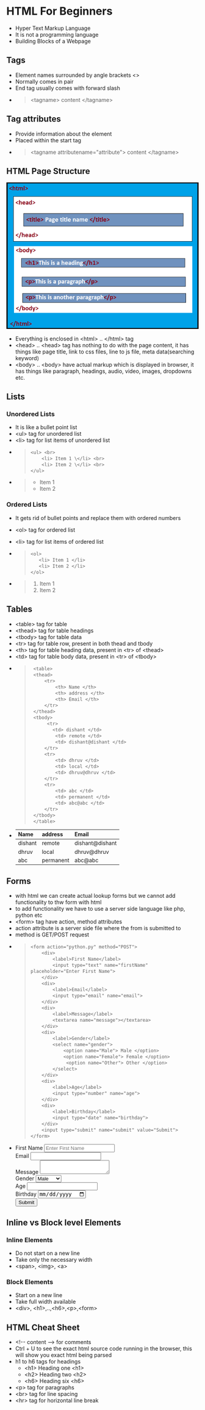 # HTML For Beginners

- Hyper Text Markup Language
- It is not a programming language
- Building Blocks of a Webpage

## Tags

- Element names surrounded by angle brackets <>
- Normally comes in pair
- End tag usually comes with forward slash
- > \<tagname> content \</tagname>

## Tag attributes

- Provide information about the element
- Placed within the start tag
- > \<tagname attributename="attribute"> content \</tagname>

## HTML Page Structure

![HTML Page Structure](/html-structure.png)

- Everything is enclosed in \<html> .. \</html> tag
- \<head> .. \<head> tag has nothing to do with the page content, it has things like page title, link to css files, line to js file, meta data(searching keyword)
- \<body> .. \<body> have actual markup which is displayed in browser, it has things like paragraph, headings, audio, video, images, dropdowns etc.

## Lists

### Unordered Lists

- It is like a bullet point list
- \<ul> tag for unordered list
- \<li> tag for list items of unordered list
- >     <ul> <br>
  >         <li> Item 1 \</li> <br>
  >         <li> Item 2 \</li> <br>
  >     </ul>
- > - Item 1
  > - Item 2  

### Ordered Lists

- It gets rid of bullet points and replace them with ordered numbers
- \<ol> tag for ordered list
- \<li> tag for list items of ordered list
- >     <ol>
  >        <li> Item 1 </li>
  >        <li> Item 2 </li>
  >     </ol>

- > 1. Item 1
  > 2. Item 2

## Tables

- \<table> tag for table
- \<thead> tag for table headings
- \<tbody> tag for table data
- \<tr> tag for table row, present in both thead and tbody
- \<th> tag for table heading data, present in \<tr> of \<thead>
- \<td> tag for table body data, present in \<tr> of \<tbody>
- >      <table>
  >      <thead>
  >          <tr>
  >              <th> Name </th> 
  >              <th> address </th>
  >              <th> Email </th> 
  >          </tr>
  >      </thead>
  >      <tbody>
  >           <tr>
  >             <td> dishant </td>
  >              <td> remote </td>
  >              <td> dishant@dishant </td>
  >          </tr>
  >          <tr>
  >              <td> dhruv </td>
  >              <td> local </td>
  >              <td> dhruv@dhruv </td>
  >          </tr>
  >          <tr>
  >              <td> abc </td>
  >              <td> permanent </td>
  >              <td> abc@abc </td>
  >          </tr>
  >      </tbody>
  >      </table>
- <table>
     <thead>
       <tr>
       <th> Name </th> 
       <th> address </th>
       <th> Email </th> 
       </tr>
      </thead>
      <tbody>
       <tr>
       <td> dishant </td>
       <td> remote </td>
       <td> dishant@dishant </td>
       </tr>
       <tr>
       <td> dhruv </td>
       <td> local </td>
       <td> dhruv@dhruv </td>
       </tr>
       <tr>
       <td> abc </td>
       <td> permanent </td>
       <td> abc@abc </td>
       </tr>
      </tbody>
     </table>  

## Forms

- with html we can create actual lookup forms but we cannot add functionality to thw form with html
- to add functionality we have to use a server side language like php, python etc
- \<form> tag have action, method attributes
- action attribute is a server side file where the from is submitted to
- method is GET/POST request
- >     <form action="python.py" method="POST">
  >         <div>
  >             <label>First Name</label>
  >             <input type="text" name="firstName" placeholder="Enter First Name">
  >         </div>
  >         <div>
  >             <label>Email</label>
  >             <input type="email" name="email">
  >         </div>
  >         <div>
  >             <label>Message</label>
  >             <textarea name="message"></textarea>
  >         </div>
  >         <div>
  >             <label>Gender</label>
  >             <select name="gender">
  >                 <option name="Male"> Male </option>
  >                 <option name="Female"> Female </option>
  >                  <option name="Other"> Other </option>
  >             </select>
  >         </div>
  >         <div>
  >             <label>Age</label>
  >             <input type="number" name="age">
  >         </div>
  >         <div>
  >             <label>Birthday</label>
  >             <input type="date" name="birthday">
  >         </div> 
  >         <input type="submit" name="submit" value="Submit">   
  >     </form>
-    <form action="python.py" method="POST">
       <div>
       <label>First Name</label>
       <input type="text" name="firstName" placeholder="Enter First Name">
        </div>
        <div>
          <label>Email</label>
          <input type="email" name="email">
        </div>
        <div>
           <label>Message</label>
           <textarea name="message"></textarea>
        </div>
        <div>
           <label>Gender</label>
           <select name="gender">
            <option name="Male"> Male </option>
            <option name="Female"> Female </option>
            <option name="Other"> Other </option>
           </select>
        </div>
        <div>
            <label>Age</label>
            <input type="number" name="age">
        </div>
        <div>
            <label>Birthday</label>
            <input type="date" name="birthday">
        </div> 
          <input type="submit" name="submit" value="Submit">   
     </form>


## Inline vs Block level Elements

### Inline Elements

- Do not start on a new line
- Take only the necessary width
- \<span>, \<img>, \<a>

### Block Elements

- Start on a new line
- Take full width available
- \<div>, \<h1>,..,\<h6>,\<p>,\<form>

## HTML Cheat Sheet

- \<!-- content --> for comments
- Ctrl + U to see the exact html source code running in the browser, this will show you exact html being parsed
- h1 to h6 tags for headings
    - \<h1> Heading one \<h1>
    - \<h2> Heading two \<h2>
    - \<h6> Heading six \<h6>
- \<p> tag for paragraphs
- \<br> tag for line spacing
- \<hr> tag for horizontal line break
